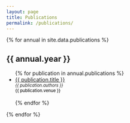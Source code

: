 ```yaml
---
layout: page
title: Publications
permalink: /publications/
---
```


{% for annual in site.data.publications %}
<h2>{{ annual.year }}</h2>
<ul>
{% for publication in annual.publications %}
<li>
<div><a href="{{publication.link}}">{{ publication.title }}</a></div>
<div style="font-size: 0.8em; font-style: italic">{{ publication.authors }}</div>
<div style="font-size: 0.8em; font-weight: 500">{{ publication.venue }}</div>
</li><br>
{% endfor %}
</ul>
{% endfor %}

